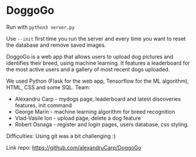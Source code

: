# DoggoGo

Run with `python3 server.py`

Use `--init` first time you run the server and every time you want to reset the database and remove saved images.

DoggoGo is a web app that allows users to upload dog pictures and identifies their breed, using machine learning. It features a leaderboard for the most active users and a gallery of most recent dogs uploaded.

We used Python (Flask for the web app, Tensorflow for the ML algorithm), HTML, CSS and some SQL.
Team:
+ Alexandru Carp - mydogs page, leaderboard and latest discoveries features, init command
+ George Marin - machine learning algorithm for breed recognition
+ Vlad-Vasile Ion - upload page, delete a dog feature
+ Robert Osnaga - register and login pages, users database, css styling.

Difficulties:
Using git was a bit challenging :)

Link repo: https://github.com/alexandruCarp/DoggoGo